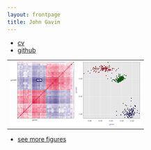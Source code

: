 ```yaml
---
layout: frontpage
title: John Gavin 
---
```


<div class="navbar">
  <div class="navbar-inner">
      <ul class="nav">
          <li><a href="{{ BASE_PATH }}/assets/JohnGavin.pdf">cv</a></li>
          <li><a href="https://github.com/JohnGavin">github</a></li>
      </ul>
  </div>
</div>

<table class="wide">
<tr>
  <td class="left">
    <a href="pages/publpics/iplotCorr.html">
        <img src="assets/publpics/iplotCorr.png" alt="R/qtlcharts example" title="R/qtlcharts example"/>
    </a>
  </td>
</tr>
</table>
  
<div class="navbar">
  <div class="navbar-inner">
      <ul class="nav">
          <li><a href="morefigs.html">see more figures</a></li>
      </ul>
  </div>
</div>
